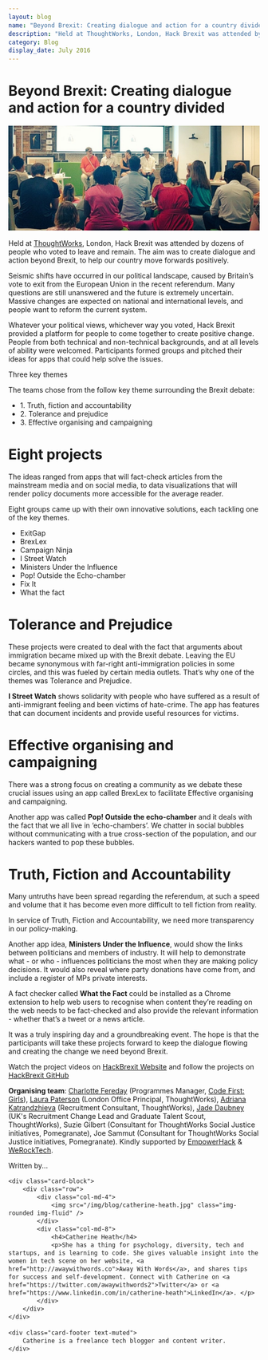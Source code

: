 ```yaml
---
layout: blog
name: "Beyond Brexit: Creating dialogue and action for a country divided" 
description: "Held at ThoughtWorks, London, Hack Brexit was attended by dozens of people who voted to leave and remain. The aim was to create dialogue and action beyond Brexit, to help our country move forwards positively. It was organised by Charlotte Fereday from Code First: Girls and supported by WeRockTech. Seismic shifts have occurred in our political landscape, caused by Britain’s vote to exit from the European Union in the recent referendum. Many questions are still unanswered and the future is extremely uncertain. Massive changes are expected on national and international levels, and people want to reform the current system."
category: Blog
display_date: July 2016
---
```


<h1>Beyond Brexit: Creating dialogue and action for a country divided</h1>

<img src="/img/blog/hackbrexit/panel.jpg" class="img-rounded img-fluid" />

<p>Held at <a href="https://info.thoughtworks.com/Hack-Brexit.html" target="_blank">ThoughtWorks</a>, London, Hack Brexit was attended by dozens of people who voted to leave and remain. The aim was to create dialogue and action beyond Brexit, to help our country move forwards positively.</p>

<p>Seismic shifts have occurred in our political landscape, caused by Britain’s vote to exit from the European Union in the recent referendum. Many questions are still unanswered and the future is extremely uncertain. Massive changes are expected on national and international levels, and people want to reform the current system. </p>

<p>Whatever your political views, whichever way you voted, Hack Brexit provided a platform for people to come together to create positive change. People from both technical and non-technical backgrounds, and at all levels of ability were welcomed. Participants formed groups and pitched their ideas for apps that could help solve the issues.</p> 

<p>Three key themes</p>
<p>The teams chose from the follow key theme surrounding the Brexit debate:</p> 

<ul>
    <li>1. Truth, fiction and accountability</li>
    <li>2. Tolerance and prejudice</li>
    <li>3. Effective organising and campaigning</li>
</ul>

<h1>Eight projects</h1>
<p>The ideas ranged from apps that will fact-check articles from the mainstream media and on social media, to data visualizations that will render policy documents more accessible for the average reader.</p>
 
<p>Eight groups came up with their own innovative solutions, each tackling one of the key themes.</p>

<ul>
    <li>ExitGap</li>
    <li>BrexLex</li>
    <li>Campaign Ninja</li>
    <li>I Street Watch</li>
    <li>Ministers Under the Influence</li>
    <li>Pop! Outside the Echo-chamber</li>
    <li>Fix It</li>
    <li>What the fact</li>
</ul>

<h1>Tolerance and Prejudice</h1>

<p>These projects were created to deal with the fact that arguments about immigration became mixed up with the Brexit debate. Leaving the EU became synonymous with far-right anti-immigration policies in some circles, and this was fueled by certain media outlets. That’s why one of the themes was Tolerance and Prejudice.</p> 

<p><b>I Street Watch</b> shows solidarity with people who have suffered as a result of anti-immigrant feeling and been victims of hate-crime. The app has features that can document incidents and provide useful resources for victims.</p> 

<h1>Effective organising and campaigning</h1>

<p>There was a strong focus on creating a community as we debate these crucial issues using an app called BrexLex to facilitate Effective organising and campaigning.</p> 

<p>Another app was called <b>Pop! Outside the echo-chamber</b> and it deals with the fact that we all live in ‘echo-chambers’. We chatter in social bubbles without communicating with a true cross-section of the population, and our hackers wanted to pop these bubbles.</p> 

<h1>Truth, Fiction and Accountability</h1>

<p>Many untruths have been spread regarding the referendum, at such a speed and volume that it has become even more difficult to tell fiction from reality.</p> 

<p>In service of Truth, Fiction and Accountability, we need more transparency in our policy-making.</p>

<p>Another app idea, <b>Ministers Under the Influence</b>, would show the links between politicians and members of industry. It will help to demonstrate what - or who - influences politicians the most when they are making policy decisions. It would also reveal where party donations have come from, and include a register of MPs private interests.</p> 

<p>A fact checker called <b>What the Fact</b> could be installed as a Chrome extension to help web users to recognise when content they’re reading on the web needs to be fact-checked and also provide the relevant information - whether that’s a tweet or a news article.</p> 

<p>It was a truly inspiring day and a groundbreaking event. The hope is that the participants will take these projects forward to keep the dialogue flowing and creating the change we need beyond Brexit.</p>
 
<p>Watch the project videos on <a href="https://hackbrexit.github.io" target="_blank">HackBrexit Website</a> and follow the projects on <a href="https://github.com/HackBrexit" target="_blank">HackBrexit GitHub</a></p>

<div class="organising-team">
    <p><b>Organising team</b>:  
    <a href="https://twitter.com/CharlotteBRF" target="_blank">Charlotte Fereday</a> (Programmes Manager, <a href="http://www.codefirstgirls.org.uk" target="_blank">Code First: Girls</a>), 
    <a href="https://twitter.com/laurapatersonuk" target="_blank">Laura Paterson</a> (London Office Principal, ThoughtWorks), 
    <a href="https://twitter.com/katrandzhieva" target="_blank">Adriana Katrandzhieva</a> (Recruitment Consultant, ThoughtWorks), 
    <a href="https://twitter.com/JadeyDaubney" target="_blank">Jade Daubney</a> (UK's Recruitment Change Lead and Graduate Talent Scout, ThoughtWorks), 
    Suzie Gilbert (Consultant for ThoughtWorks Social Justice initiatives, Pomegranate), 
    Joe Sammut (Consultant for ThoughtWorks Social Justice initiatives, Pomegranate).  
    Kindly supported by <a href="http://empowerhack.io" target="_blank">EmpowerHack</a> & <a href="http://werocktech.com" target="_blank">WeRockTech</a>.</p>
</div>

<div class="card written-by">
    <div class="card-header">
        Written by...
    </div>

    <div class="card-block">
        <div class="row">
            <div class="col-md-4">
                <img src="/img/blog/catherine-heath.jpg" class="img-rounded img-fluid" />
            </div>
            <div class="col-md-8">
                <h4>Catherine Heath</h4>
                <p>​She has a thing for psychology, diversity, tech and startups​, and is l​earning to code. She gives valuable insight into the women in tech scene on her website, <a href="http://awaywithwords.co">Away With Words</a>, and shares tips for success and self-development. Connect with Catherine on <a href="https://twitter.com/awaywithwords2">Twitter</a> or <a href="https://www.linkedin.com/in/catherine-heath">LinkedIn</a>. </p>
            </div>
        </div>
    </div>

    <div class="card-footer text-muted">
        Catherine is a freelance tech blogger and content writer.
    </div>
</div>
